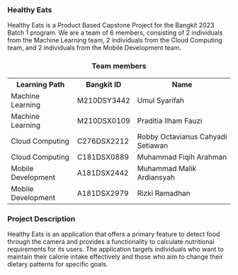 ### Healthy Eats
Healthy Eats is a Product Based Capstone Project for the Bangkit 2023 Batch 1 program. We are a team of 6 members, consisting of 2 individuals from the Machine Learning team, 2 individuals from the Cloud Computing team, and 2 individuals from the Mobile Development team.

<div align="center">
  <h3>Team members</h3>
  <table align="center">
    <tr>
      <th>Learning Path</th>
      <th>Bangkit ID</th>
      <th>Name</th>
    </tr>
    <tr>
      <td>Machine Learning</td>
      <td>M210DSY3442</td>
      <td>Umul Syarifah</td>
    </tr>
    <tr>
      <td>Machine Learning</td>
      <td>M210DSX0109</td>
      <td>Praditia Ilham Fauzi</td>
    </tr>
    <tr>
      <td>Cloud Computing</td>
      <td>C276DSX2212</td>
      <td>Robby Octavianus Cahyadi Setiawan</td>
    </tr>
    <tr>
      <td>Cloud Computing</td>
      <td>C181DSX0889</td>
      <td>Muhammad Fiqih Arahman</td>
    </tr>
    <tr>
      <td>Mobile Development</td>
      <td>A181DSX2442</td>
      <td>Muhammad Malik Ardiansyah</td>
    </tr>
    <tr>
      <td>Mobile Development</td>
      <td>A181DSX2979</td>
      <td>Rizki Ramadhan</td>
    </tr>
  </table>
</div>

### Project Description
Healthy Eats is an application that offers a primary feature to detect food through the camera and provides a functionality to calculate nutritional requirements for its users. The application targets individuals who want to maintain their calorie intake effectively and those who aim to change their dietary patterns for specific goals.

